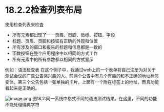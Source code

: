 # 18.2.2检查列表布局


使用检查列表来检査

- 所有元素都出现了一一页眉、页脚、徴标、按钮、字段
- 标题、页眉、页脚和按钮有正确的外观和位置
- 所有涉及的窗口和报告的标题和信息都是一致的
- 函数按钮在整个应用程序中以相同的方式工作
- 所有元素中的所有参数都以相同的方式显示

例如：语法检查表
在这个例子中，我通过web上的一个表单将自己注册为对关于测试会议的广告公告感兴趣的人。前两个公告中有几个有趣的和不正确的地址标签变体。第三个公告包括一张单独的卡片，上面有一个附在标签上的地址，而且功能看起来是正确的。

![image.png](https://static.aiwriter.net/oG3nbKxibYYPA3NySvuJdo/6YX6xUCHUK7sKqkj9rAMv8/jmWfPc2xib5yWGQY2L5FLJ)
图18.2:同一系统中格式不同的语法测试结果。在这里，不同的功能不能处理瑞典字符

